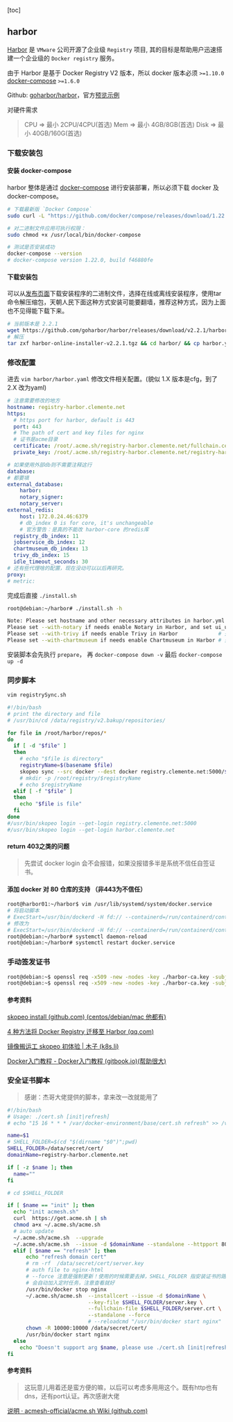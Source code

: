 [toc]

## harbor

[Harbor](https://goharbor.io/) 是 `VMware` 公司开源了企业级 `Registry` 项目, 其的目标是帮助用户迅速搭建一个企业级的 `Docker registry` 服务。

由于 Harbor 是基于 Docker Registry V2 版本，所以 docker 版本必须 `>=1.10.0` [docker-compose](https://docs.docker.com/compose/install/#prerequisites) `>=1.6.0`

Github: [goharbor/harbor](https://github.com/goharbor/harbor)，官方[预览示例](https://demo.goharbor.io/)

对硬件需求

> CPU  =>   最小 2CPU/4CPU(首选)
>         Mem =>  最小 4GB/8GB(首选)
>         Disk  =>   最小 40GB/160G(首选)

### 下载安装包

#### 安装 docker-compose

harbor 整体是通过 [docker-compose](https://docs.docker.com/compose/install/#prerequisites) 进行安装部署，所以必须下载 docker 及 docker-compose。

```bash
# 下载最新版 `Docker Compose`
sudo curl -L "https://github.com/docker/compose/releases/download/1.22.0/docker-compose-$(uname -s)-$(uname -m)" -o /usr/local/bin/docker-compose

# 对二进制文件应用可执行权限：
sudo chmod +x /usr/local/bin/docker-compose

# 测试是否安装成功
docker-compose --version
# docker-compose version 1.22.0, build f46880fe
```

#### 下载安装包

可以从[发布页面](https://github.com/goharbor/harbor/releases)下载安装程序的二进制文件，选择在线或离线安装程序，使用tar命令解压缩包，天朝人民下面这种方式安装可能要翻墙，推荐这种方式，因为上面也不见得能下载下来。

```bash
# 当前版本是 2.2.1
wget https://github.com/goharbor/harbor/releases/download/v2.2.1/harbor-online-installer-v2.2.1.tgz
# 解压
tar zxf harbor-online-installer-v2.2.1.tgz && cd harbor/ && cp harbor.yml.tmpl harbor.yml
```

### 修改配置

进去 `vim harbor/harbor.yaml` 修改文件相关配置。(貌似 1.X 版本是cfg，到了2.X 改为yaml)

```yaml
# 注意需要修改的地方
hostname: registry-harbor.clemente.net
https:
  # https port for harbor, default is 443
  port: 443
  # The path of cert and key files for nginx
  # 证书是acme目录
  certificate: /root/.acme.sh/registry-harbor.clemente.net/fullchain.cer
  private_key: /root/.acme.sh/registry-harbor.clemente.net/registry-harbor.clemente.net.key

# 如果使用外部db则不需要注释这行
database:
# 都要填
external_database:
	harbor:
	notary_signer:
	notary_server:
external_redis:
	host: 172.0.24.46:6379
	# db_index 0 is for core, it's unchangeable
	# 官方警告：是真的不能改 harbor-core 的redis库
  registry_db_index: 11
  jobservice_db_index: 12
  chartmuseum_db_index: 13
  trivy_db_index: 15
  idle_timeout_seconds: 30
# 还有些代理啥的配置，现在没动可以以后再研究。
proxy:
# metric:
```

完成后直接  `./install.sh`

```bash
root@debian:~/harbor# ./install.sh -h

Note: Please set hostname and other necessary attributes in harbor.yml first. DO NOT use localhost or 127.0.0.1 for hostname, because Harbor needs to be accessed by external clients.
Please set --with-notary if needs enable Notary in Harbor, and set ui_url_protocol/ssl_cert/ssl_cert_key in harbor.yml bacause notary must run under https.
Please set --with-trivy if needs enable Trivy in Harbor             # 开启扫描器支持
Please set --with-chartmuseum if needs enable Chartmuseum in Harbor # 开启对helm支持
```

安装脚本会先执行 `prepare`， 再 `docker-compose down -v`  最后 `docker-compose up -d`

### 同步脚本

```bash
vim registrySync.sh

#!/bin/bash
# print the directory and file
# /usr/bin/cd /data/registry/v2.bakup/repositories/

for file in /root/harbor/repos/*
do
  if [ -d "$file" ]
  then
    # echo "$file is directory"
    registryName=$(basename $file)
    skopeo sync --src docker --dest docker registry.clemente.net:5000/$registryName registry-harbor.clemente.net/clemente
    # mkdir -p /root/registry/$registryName
    # echo $registryName
  elif [ -f "$file" ]
  then
    echo "$file is file"
  fi
done
#/usr/bin/skopeo login --get-login registry.clemente.net:5000
#/usr/bin/skopeo login --get-login harbor.clemente.net
```

#### return 403之类的问题

> 先尝试 docker login 会不会报错，如果没报错多半是系统不信任自签证书。


#### 添加 docker 对 80 仓库的支持 （非443为不信任）
```bash
root@harbor01:~/harbor$ vim /usr/lib/systemd/system/docker.service
# 将启动脚本
# ExecStart=/usr/bin/dockerd -H fd:// --containerd=/run/containerd/containerd.sock
# 修改为
# ExecStart=/usr/bin/dockerd -H fd:// --containerd=/run/containerd/containerd.sock --insecure-registry 172.16.31.1 --insecure-registry 172.16.31.2
root@debian:~/harbor# systemctl daemon-reload
root@debian:~/harbor# systemctl restart docker.service
```

### 手动签发证书

```bash
root@debian:~$ openssl req -x509 -new -nodes -key ./harbor-ca.key -subj "harbor.clemente.com"
root@debian:~$ openssl req -x509 -new -nodes -key ./harbor-ca.key -subj "/CN=harbor.clemente.com"  -days 3650 -out ./harbor-ca.crt
```



#### 参考资料

[skopeo install  (github.com) (centos/debian/mac 他都有)](https://github.com/containers/skopeo/blob/master/install.md)

[4 种方法将 Docker Registry 迁移至 Harbor (qq.com)](https://mp.weixin.qq.com/s/YGmhvTaYEt5L5xN7QxPQHQ)

[镜像搬运工 skopeo 初体验 | 木子 (k8s.li)](https://blog.k8s.li/skopeo.html)

[Docker入门教程 - Docker入门教程 (gitbook.io)(帮助很大)](https://hezhiqiang-book.gitbook.io/docker/)



### 安全证书脚本

> 感谢：杰哥大佬提供的脚本，拿来改一改就能用了

```bash
#!/bin/bash
# Usage: ./cert.sh [init|refresh]
# echo "15 16 * * * /var/docker-environment/base/cert.sh refresh" >> /var/spool/cron/root

name=$1
# SHELL_FOLDER=$(cd "$(dirname "$0")";pwd)
SHELL_FOLDER=/data/secret/cert/
domainName=registry-harbor.clemente.net

if [ -z $name ]; then
  name=""
fi

# cd $SHELL_FOLDER

if [ $name == "init" ]; then
  echo "init acmesh.sh"
  curl  https://get.acme.sh | sh
  chmod a+x ~/.acme.sh/acme.sh
  # auto update
  ~/.acme.sh/acme.sh  --upgrade
  ~/.acme.sh/acme.sh  --issue -d $domainName --standalone --httpport 80 --force --server  letsencrypt
  elif [ $name == "refresh" ]; then
      echo "refresh domain cert"
      # rm -rf  /data/secret/cert/server.key
      # auth file to nginx-html
      # --force 注意是强制更新！使用的时候需要去掉，SHELL_FOLDER 指安装证书的路径。
      # 会自动加入定时任务，注意查看就好
      /usr/bin/docker stop nginx
      ~/.acme.sh/acme.sh  --installcert --issue -d $domainName \
                          --key-file $SHELL_FOLDER/server.key \
                          --fullchain-file $SHELL_FOLDER/server.crt \
                          --standalone --force
                          # --reloadcmd "/usr/bin/docker start nginx"
      chown -R 10000:10000 /data/secret/cert/
      /usr/bin/docker start nginx
  else
    echo "Doesn't support arg $name, please use ./cert.sh [init|refresh]"
fi
```

#### 参考资料

> 这玩意儿用着还是蛮方便的嘛，以后可以考虑多用用这个。既有http也有dns，还有port认证。再次感谢大佬

[说明 · acmesh-official/acme.sh Wiki (github.com)](https://github.com/acmesh-official/acme.sh/wiki/说明)









